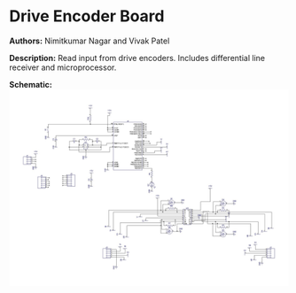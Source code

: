 # Drive Encoder Board

__Authors:__ Nimitkumar Nagar and Vivak Patel

__Description:__ Read input from drive encoders. Includes differential line receiver and microprocessor.

__Schematic:__ ![](drive-encoder_sch_s1.jpg)
